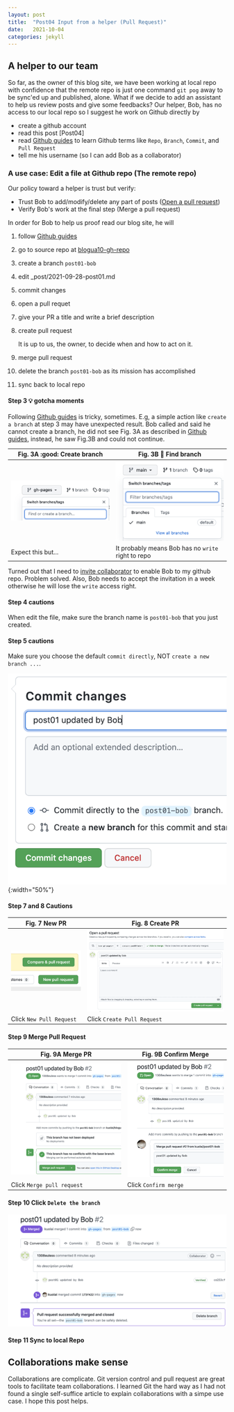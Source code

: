 ```yaml
---
layout: post
title:  "Post04 Input from a helper (Pull Request)"
date:   2021-10-04
categories: jekyll
---
```

## A helper to our team

So far, as the owner of this blog site, we have been working at local repo with confidence that the remote repo is just one command `git pog` away to be sync'ed up and published, alone. What if we decide to add an assistant to help us review posts and give some feedbacks? Our helper, Bob, has no access to our local repo so I suggest he work on Github directly by
 - create a github account
 - read this post [Post04]
 - read [Github guides] to learn Github terms like `Repo`, `Branch`, `Commit`, and `Pull Request`
 - tell me his username (so I can add Bob as a collaborator)

### A use case: Edit a file at Github repo (The remote repo)

Our policy toward a helper is trust but verify: 
 - Trust Bob to add/modify/delete any part of posts ([Open a pull request])
 - Verify Bob's work at the final step (Merge a pull request)

In order for Bob to help us proof read our blog site, he will

  1. follow [Github guides]
  1. go to source repo at [blogua10-gh-repo]
  1. create a branch `post01-bob`
  1. edit _post/2021-09-28-post01.md
  1. commit changes
  1. open a pull requet
  1. give your PR a title and write a brief description
  1. create pull request

     It is up to us, the owner, to decide when and how to act on it.
  1. merge pull request
  1. delete the branch `post01-bob` as its mission has accomplished
  1. sync back to local repo

#### Step 3 💡 gotcha moments

Following [Github guides] is tricky, sometimes. E.g, a simple action like `create a branch` at step 3 may have unexpected result. Bob called and said he cannot create a branch, he did not see Fig. 3A as described in [Github guides], instead, he saw Fig.3B and could not continue.

 Fig. 3A :good: Create branch | Fig. 3B :hot_face: Find branch
 ------ | ------
 ![create branch](/assets/img/create-branch.png) | ![find branch](/assets/img/find-branch.png)
 Expect this but... | It probably means Bob has no `write` right to repo

Turned out that I need to [invite collaborator] to enable Bob to my github repo. Problem solved. Also, Bob needs to accept the invitation in a week otherwise he will lose the `write` access right.

#### Step 4 cautions

When edit the file, make sure the branch name is `post01-bob` that you just created.

#### Step 5 cautions

Make sure you choose the default `commit directly`, NOT `create a new branch ...`.

![commit changes](/assets/img/commit-changes.png){:width="50%"}

#### Step 7 and 8 Cautions

Fig. 7 New PR | Fig. 8 Create PR
------ | ------
 ![new PR](/assets/img/new-pr.png) | ![create PR](/assets/img/create-pr.png)
 Click `New Pull Request` | Click `Create Pull Request`
 
#### Step 9 Merge Pull Request

Fig. 9A Merge PR | Fig. 9B Confirm Merge
------ | ------
 ![Merge PR](/assets/img/merge-pr.png) | ![Confirm Merge](/assets/img/confirm-merge.png)
 Click `Merge pull request` | Click `Confirm merge`

#### Step 10 Click `Delete the branch`

 ![delete branch](/assets/img/merged-delete-branch.png)

#### Step 11 Sync to local Repo

## Collaborations make sense

Collaborations are complicate. Git version control and pull request are great tools to facilitate team collaborations. I learned Git the hard way as I had not found a single self-suffice article to explain collaborations with a simpe use case. I hope this post helps.

[Post01]: /jekyll/2021/09/28/post01.html
[blogua10-gh-repo]:   https://github.com/kuolai/blogua10
[Open a Pull Request]: https://guides.github.com/activities/hello-world/#pr
[Github guides]: https://guides.github.com/activities/hello-world/
[Invite collaborator]: https://docs.github.com/en/account-and-profile/setting-up-and-managing-your-github-user-account/managing-access-to-your-personal-repositories/inviting-collaborators-to-a-personal-repository